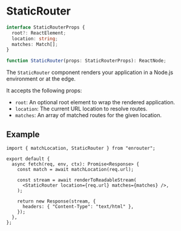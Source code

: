 # StaticRouter

```ts
interface StaticRouterProps {
  root?: ReactElement;
  location: string;
  matches: Match[];
}

function StaticRouter(props: StaticRouterProps): ReactNode;
```

The `StaticRouter` component renders your application in a Node.js environment
or at the edge.

It accepts the following props:

- `root`: An optional root element to wrap the rendered application.
-	`location`: The current URL location to resolve routes.
-	`matches`: An array of matched routes for the given location.

## Example

```tsx
import { matchLocation, StaticRouter } from "enrouter";

export default {
  async fetch(req, env, ctx): Promise<Response> {
    const match = await matchLocation(req.url);

    const stream = await renderToReadableStream(
      <StaticRouter location={req.url} matches={matches} />,
    );

    return new Response(stream, {
      headers: { "Content-Type": "text/html" },
    });
  },
};
```
